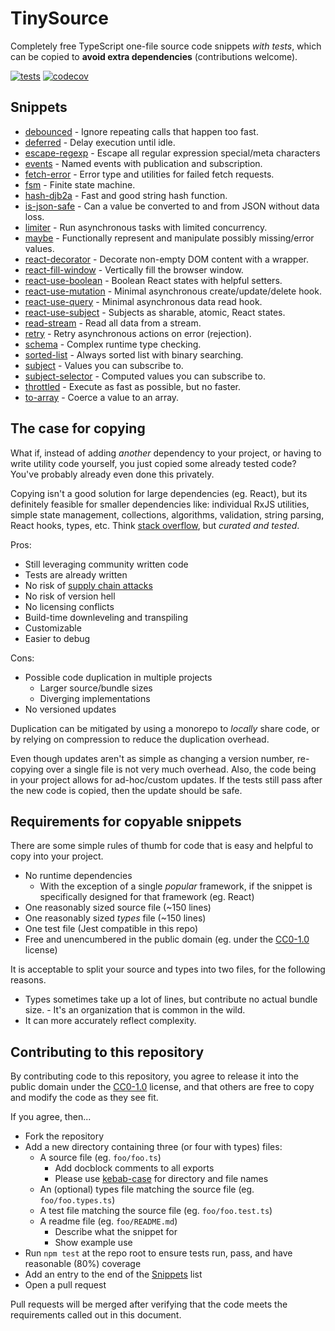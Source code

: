 # TinySource

Completely free TypeScript one-file source code snippets _with tests_, which can be copied to **avoid extra dependencies** (contributions welcome).

[![tests](https://github.com/tinysource/tinysource/actions/workflows/tests.yml/badge.svg)](https://github.com/tinysource/tinysource/actions/workflows/tests.yml)
[![codecov](https://codecov.io/gh/tinysource/tinysource/branch/main/graph/badge.svg?token=E2VYI8XJLB)](https://codecov.io/gh/tinysource/tinysource)

## Snippets

- [debounced](debounced) - Ignore repeating calls that happen too fast.
- [deferred](deferred) - Delay execution until idle.
- [escape-regexp](escape-regexp) - Escape all regular expression special/meta characters
- [events](events) - Named events with publication and subscription.
- [fetch-error](fetch-error) - Error type and utilities for failed fetch requests.
- [fsm](fsm) - Finite state machine.
- [hash-djb2a](hash-djb2a) - Fast and good string hash function.
- [is-json-safe](is-json-safe) - Can a value be converted to and from JSON without data loss.
- [limiter](limiter) - Run asynchronous tasks with limited concurrency.
- [maybe](maybe) - Functionally represent and manipulate possibly missing/error values.
- [react-decorator](react-decorator) - Decorate non-empty DOM content with a wrapper.
- [react-fill-window](react-fill-window) - Vertically fill the browser window.
- [react-use-boolean](react-use-boolean) - Boolean React states with helpful setters.
- [react-use-mutation](react-use-mutation) - Minimal asynchronous create/update/delete hook.
- [react-use-query](react-use-query) - Minimal asynchronous data read hook.
- [react-use-subject](react-use-subject) - Subjects as sharable, atomic, React states.
- [read-stream](read-stream) - Read all data from a stream.
- [retry](retry) - Retry asynchronous actions on error (rejection).
- [schema](schema) - Complex runtime type checking.
- [sorted-list](sorted-list) - Always sorted list with binary searching.
- [subject](subject) - Values you can subscribe to.
- [subject-selector](subject-selector) - Computed values you can subscribe to.
- [throttled](throttled) - Execute as fast as possible, but no faster.
- [to-array](to-array) - Coerce a value to an array.

## The case for copying

What if, instead of adding _another_ dependency to your project, or having to write utility code yourself, you just copied some already tested code? You've probably already even done this privately.

Copying isn't a good solution for large dependencies (eg. React), but its definitely feasible for smaller dependencies like: individual RxJS utilities, simple state management, collections, algorithms, validation, string parsing, React hooks, types, etc. Think [stack overflow](https://stackoverflow.com/), but _curated and tested_.

Pros:

- Still leveraging community written code
- Tests are already written
- No risk of [supply chain attacks](https://blog.sonatype.com/npm-project-used-by-millions-hijacked-in-supply-chain-attack)
- No risk of version hell
- No licensing conflicts
- Build-time downleveling and transpiling
- Customizable
- Easier to debug

Cons:

- Possible code duplication in multiple projects
  - Larger source/bundle sizes
  - Diverging implementations
- No versioned updates

Duplication can be mitigated by using a monorepo to _locally_ share code, or by relying on compression to reduce the duplication overhead.

Even though updates aren't as simple as changing a version number, re-copying over a single file is not very much overhead. Also, the code being in your project allows for ad-hoc/custom updates. If the tests still pass after the new code is copied, then the update should be safe.

## Requirements for copyable snippets

There are some simple rules of thumb for code that is easy and helpful to copy into your project.

- No runtime dependencies
  - With the exception of a single _popular_ framework, if the snippet is specifically designed for that framework (eg. React)
- One reasonably sized source file (~150 lines)
- One reasonably sized _types_ file (~150 lines)
- One test file (Jest compatible in this repo)
- Free and unencumbered in the public domain (eg. under the [CC0-1.0](https://creativecommons.org/publicdomain/zero/1.0/legalcode.txt) license)

It is acceptable to split your source and types into two files, for the following reasons.

- Types sometimes take up a lot of lines, but contribute no actual bundle size. - It's an organization that is common in the wild.
- It can more accurately reflect complexity.

## Contributing to this repository

By contributing code to this repository, you agree to release it into the public domain under the [CC0-1.0](https://creativecommons.org/publicdomain/zero/1.0/legalcode.txt) license, and that others are free to copy and modify the code as they see fit.

If you agree, then...

- Fork the repository
- Add a new directory containing three (or four with types) files:
  - A source file (eg. `foo/foo.ts`)
    - Add docblock comments to all exports
    - Please use [kebab-case](https://en.wiktionary.org/wiki/kebab_case) for directory and file names
  - An (optional) types file matching the source file (eg. `foo/foo.types.ts`)
  - A test file matching the source file (eg. `foo/foo.test.ts`)
  - A readme file (eg. `foo/README.md`)
    - Describe what the snippet for
    - Show example use
- Run `npm test` at the repo root to ensure tests run, pass, and have reasonable (80%) coverage
- Add an entry to the end of the [Snippets](#snippets) list
- Open a pull request

Pull requests will be merged after verifying that the code meets the requirements called out in this document.
